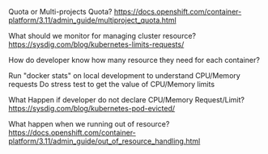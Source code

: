 Quota or Multi-projects Quota?
https://docs.openshift.com/container-platform/3.11/admin_guide/multiproject_quota.html


What should we monitor for managing cluster resource?
https://sysdig.com/blog/kubernetes-limits-requests/


How do developer know how many resource they need for each container?


Run "docker stats" on local development to understand CPU/Memory requests
Do stress test to get the value of CPU/Memory limits


What Happen if developer do not declare CPU/Memory Request/Limit?
https://sysdig.com/blog/kubernetes-pod-evicted/


What happen when we running out of resource?
https://docs.openshift.com/container-platform/3.11/admin_guide/out_of_resource_handling.html



